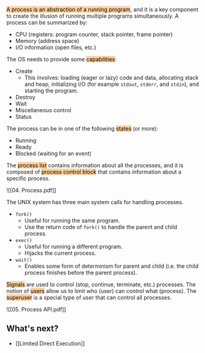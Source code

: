 <mark style="background: #FFB86CA6;">A process is an abstraction of a running program</mark>, and it is a key component to create the illusion of running multiple programs simultaneously. A process can be summarized by:

- CPU (registers: program counter, stack pointer, frame pointer)
- Memory (address space)
- I/O information (open files, etc.)

The OS needs to provide some <mark style="background: #FFB86CA6;">capabilities</mark>:

- Create
	- This involves: loading (eager or lazy) code and data, allocating stack and heap, initializing I/O (for example `stdout`, `stderr`, and `stdin`), and starting the program.
- Destroy
- Wait
- Miscellaneous control
- Status

The process can be in one of the following <mark style="background: #FFB86CA6;">states</mark> (or more):

- Running
- Ready
- Blocked (waiting for an event)

The <mark style="background: #FFB86CA6;">process list</mark> contains information about all the processes, and it is composed of <mark style="background: #FFB86CA6;">process control block</mark> that contains information about a specific process.

![[04. Process.pdf]]

The UNIX system has three main system calls for handling processes.

- `fork()`
	- Useful for running the same program.
	- Use the return code of `fork()` to handle the parent and child process.
- `exec()`
	- Useful for running a different program.
	- Hijacks the current process.
- `wait()`
	- Enables some form of determinism for parent and child (i.e. the child process finishes before the parent process).

<mark style="background: #FFB86CA6;">Signals</mark> are used to control (stop, continue, terminate, etc.) processes. The notion of <mark style="background: #FFB86CA6;">users</mark> allow us to limit who (user) can control what (process). The <mark style="background: #FFB86CA6;">superuser</mark> is a special type of user that can control all processes.

![[05. Process API.pdf]]

## What's next?

- [[Limited Direct Execution]]
